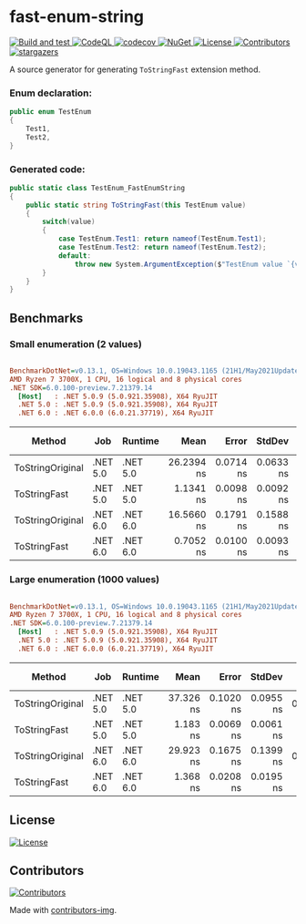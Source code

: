 ﻿<h1>
fast-enum-string
</h1>
<p align="left">
    <a href="https://github.com/petarpetrovt/fast-enum-string/actions?query=workflow%3ABuild" alt="Build and test">
        <img alt="Build and test" src="https://github.com/petarpetrovt/fast-enum-string/workflows/Build%20and%20test/badge.svg?branch=master" />
    </a>
    <a href="https://github.com/petarpetrovt/fast-enum-string/actions?query=workflow%3ACodeQL" alt="CodeQL">
        <img alt="CodeQL" src="https://github.com/petarpetrovt/fast-enum-string/workflows/CodeQL/badge.svg?branch=master" />
    </a>
    <a href="https://codecov.io/gh/petarpetrovt/fast-enum-string" alt="codecov">
        <img alt="codecov" src="https://codecov.io/gh/petarpetrovt/fast-enum-string/branch/master/graph/badge.svg?token=nzdk7N3iVY" />
    </a>
    <a href="https://www.nuget.org/packages/FastEnumString" alt="NuGet">
        <img alt="NuGet" src="https://img.shields.io/nuget/v/FastEnumString.svg" />
    </a>
    <a href="https://app.fossa.com/projects/git%2Bgithub.com%2Fpetarpetrovt%2Ffast-enum-string?ref=badge_shield" alt="License">
        <img alt="License" src="https://app.fossa.com/api/projects/git%2Bgithub.com%2Fpetarpetrovt%2Ffast-enum-string.svg?type=shield" />
    </a>
    <a href="https://github.com/petarpetrovt/fast-enum-string/graphs/contributors" alt="Contributors">
        <img alt="Contributors" src="https://img.shields.io/github/contributors/petarpetrovt/fast-enum-string?color=brightgreen" />
    </a>
    <a href="https://github.com/petarpetrovt/fast-enum-string/stargazers" alt="stargazers">
       <img alt="stargazers" src="https://img.shields.io/github/stars/petarpetrovt/fast-enum-string?color=brightgreen" />
    </a>
</p>

A source generator for generating `ToStringFast` extension method.

### Enum declaration:

```csharp
public enum TestEnum
{
    Test1,
    Test2,
}
```

### Generated code:

```csharp
public static class TestEnum_FastEnumString
{
    public static string ToStringFast(this TestEnum value)
    {
        switch(value)
        {
            case TestEnum.Test1: return nameof(TestEnum.Test1);
            case TestEnum.Test2: return nameof(TestEnum.Test2);
            default:
                throw new System.ArgumentException($"TestEnum value `{value}` is not supported in this context.", nameof(value));
        }
    }
}
```

## Benchmarks

### Small enumeration (2 values)

``` ini

BenchmarkDotNet=v0.13.1, OS=Windows 10.0.19043.1165 (21H1/May2021Update)
AMD Ryzen 7 3700X, 1 CPU, 16 logical and 8 physical cores
.NET SDK=6.0.100-preview.7.21379.14
  [Host]   : .NET 5.0.9 (5.0.921.35908), X64 RyuJIT
  .NET 5.0 : .NET 5.0.9 (5.0.921.35908), X64 RyuJIT
  .NET 6.0 : .NET 6.0.0 (6.0.21.37719), X64 RyuJIT


```
|           Method |      Job |  Runtime |       Mean |     Error |    StdDev |  Gen 0 | Code Size | Allocated |
|----------------- |--------- |--------- |-----------:|----------:|----------:|-------:|----------:|----------:|
| ToStringOriginal | .NET 5.0 | .NET 5.0 | 26.2394 ns | 0.0714 ns | 0.0633 ns | 0.0029 |     107 B |      24 B |
|     ToStringFast | .NET 5.0 | .NET 5.0 |  1.1341 ns | 0.0098 ns | 0.0092 ns |      - |      50 B |         - |
| ToStringOriginal | .NET 6.0 | .NET 6.0 | 16.5660 ns | 0.1791 ns | 0.1588 ns | 0.0029 |     758 B |      24 B |
|     ToStringFast | .NET 6.0 | .NET 6.0 |  0.7052 ns | 0.0100 ns | 0.0093 ns |      - |      50 B |         - |

### Large enumeration (1000 values)

``` ini

BenchmarkDotNet=v0.13.1, OS=Windows 10.0.19043.1165 (21H1/May2021Update)
AMD Ryzen 7 3700X, 1 CPU, 16 logical and 8 physical cores
.NET SDK=6.0.100-preview.7.21379.14
  [Host]   : .NET 5.0.9 (5.0.921.35908), X64 RyuJIT
  .NET 5.0 : .NET 5.0.9 (5.0.921.35908), X64 RyuJIT
  .NET 6.0 : .NET 6.0.0 (6.0.21.37719), X64 RyuJIT


```
|           Method |      Job |  Runtime |      Mean |     Error |    StdDev |  Gen 0 | Code Size |  Gen 1 | Allocated |
|----------------- |--------- |--------- |----------:|----------:|----------:|-------:|----------:|-------:|----------:|
| ToStringOriginal | .NET 5.0 | .NET 5.0 | 37.326 ns | 0.1020 ns | 0.0955 ns | 0.0029 |     107 B | 0.0005 |      24 B |
|     ToStringFast | .NET 5.0 | .NET 5.0 |  1.183 ns | 0.0069 ns | 0.0061 ns |      - |  18,019 B |      - |         - |
| ToStringOriginal | .NET 6.0 | .NET 6.0 | 29.923 ns | 0.1675 ns | 0.1399 ns | 0.0029 |     758 B | 0.0005 |      24 B |
|     ToStringFast | .NET 6.0 | .NET 6.0 |  1.368 ns | 0.0208 ns | 0.0195 ns |      - |  18,019 B |      - |         - |

## License
<a href="https://app.fossa.com/projects/git%2Bgithub.com%2Fpetarpetrovt%2Ffast-enum-string?ref=badge_large">
  <img alt="License" src="https://app.fossa.com/api/projects/git%2Bgithub.com%2Fpetarpetrovt%2Ffast-enum-string.svg?type=large" />
</a>

## Contributors
<a href="https://github.com/petarpetrovt/fast-enum-string/graphs/contributors">
  <img alt="Contributors" src="https://contributors-img.web.app/image?repo=petarpetrovt/fast-enum-string" />
</a>

Made with [contributors-img](https://contributors-img.web.app).
